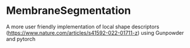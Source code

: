# MembraneSegmentation
A more user friendly implementation of local shape descriptors (https://www.nature.com/articles/s41592-022-01711-z) using Gunpowder and pytorch
